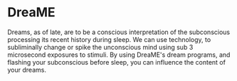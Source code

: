 # DreaME
Dreams, as of late, are to be a conscious interpretation of the subconscious processing its recent history during sleep. We can use technology, to subliminally change or spike the unconscious mind using sub 3 microsecond exposures to stimuli. By using DreaME's dream programs, and flashing your subconscious before sleep, you can influence the content of your dreams.
